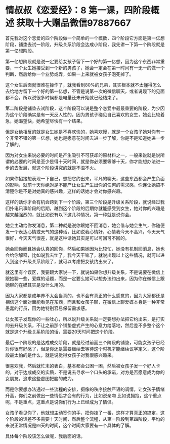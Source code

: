 # 情叔叔《恋爱经》：8 第一课，四阶段概述  获取十大赠品微信97887667  

首先我对这个恋爱的四个阶段做一个简单的一个概数，四个阶段它方面是第一亿想阶段，铺垫去试一阶段，升级关系阶段会达成小阶段，我先讲一下第一个阶段就是第一亿想阶段。

第一亿想阶段就是说一定要给女孩子留下一个好的第一亿想，因为这个东西非常重要，一个女生她接受到一个新的男孩子，她会一定会在第一时间有一无一的做一个判断，然后给你一个业势或弄，如果一上来就被女孩子泡死掉了。

这个女生后面就很难在操作了，就我看到80%的兄弟，其实根本就不太懂得怎么去给地方留下一个好的第一亿想，不管是说第一次的微信聊天，或者说现下的见面都不会，所以说很多时候都是电量还未开始就已经结束了。

第二阶段是铺垫去试阶段，这个阶段可以说是整个恋爱中最最重要的阶段，为少因为这个阶段确实是有一天反人性的，因为男孩子碰见自己喜欢的女生，她会比较着急，她渴望快，她希望尽快有一个结果。

但是女绝相反的就是女生她是不喜欢快的，她喜欢慢，就是一个女孩子她对你有一个非常不错的第一亿想，她也是愿意花时间去进一步了解，你是不是知道她进一步了解的。

因为对女生来说必要的时间是产生吸引不可获却的原材料之一，一般来说就是说所谓的必要的时间是至少是得十天时间，就是你必须要等够十天，你才能想办法进一步的去发展，就这个阶段讲究的就是不温不火。

如果你招接想表现一下自己，想把它约出来，平凡的聊天，这些东西都会产生负面的影响，就前十天你绝对是不能产让女生产生出你的任何的需求感，你连让她搞不清楚你是不是对她真的感兴趣，这样的话她才会对你感兴趣。

这样的话你才会有机会跨到下一个阶段，第三个阶段是升级关系阶段，就说经过我们扑电讯事阶段的后期，越到这个阶段的后期你就能感受到女生，她对你的兴趣是越来越强烈的，就比如说有以下这几种情况，第一种就是说你会。

她会主动给你发消息，第二种就是说你跟她不回消息，她会借与她会生气，你随便发一个表达心情或天气的这种话，比如说我心情好，心情我今天不高兴，今天天气很好，今天天气很差，就是这种话她其实是可以可回可不回的。

她会回你而且她会认真的回你，然后如果她因为比较忙，她没有机制回消息，她也会给你解释，比如说我去忙了，我今天干嘛了，就说出现以上这些情况，就可以进入到这个升级关系阶段了，就可以考虑把女孩约出来了。

就这里有个误区，我要跟大家说一下，就说如果你想升级关系，不是说要在微信上跟她聊一些，爱媒的话题，而是一定要么她可以想办法约出来，因为你在微信上跟她聊的在媒其实是没什么用的。

因为大家都是成年养不太会当真的，也不会有真正的什么感觉的，因为大家都还是相信这个面对面能看见在东西，而且和女孩子聊，在微信上聊爱媒本身是一种非常愚蠢的行员，因为她特别容易保留需求感。

让女孩子发现你的一些吐心，所以说升级关系就一定要想办法把它约出来，是打实的去升级关系，不让之前那个铺垫虚式产生的心意力给落地，然后差不多整个这个就是这个升级关系阶段的话，需要20天时间把这个阶段。

最后一个阶段的是达成成交阶段，就是经过前面三个阶段的铺垫，可能女孩子已经对你很有好感了，但是你还是需要继续去等待这个时机才能继续议学定义，这个阶段最太怕的是什么，就是说觉得女孩子对我很感兴趣来。

很喜欢我，然后就忙末的表白，基本都会公困一困，然后被女孩子发一个好人卡的，对于达成成交的实质，不是说去寻求一个口头的承诺，对方是否愿意成为你的女朋友，追求这些虚图把脑的成为。

而是你要想办法通过一些流程的安排，摄像的秩序接触严语的调情，让女孩子情绪升高，你们之前做出一些情侣才会有的行为，比如说亲吻 比如说拥抱，这个重点呢，不是重点，这重点是说你们行为上已经成为了情侣。

女孩子看见你了，他就想主动签你的手，把你挂了一番，这样才算真正的搞定，这个阶段的话差不多需要十天时间，然后整个流程，从第一阶段到第四阶段，平均的来说正常情况是四天的时间，这个时间大家要有一个具体的了解。

具体每个阶段该怎么做呢，我后面的话。